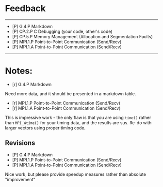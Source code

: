 
# Feedback
--- 
- [P] G.4.P   	Markdown
- [P] CP.2.P   	C Debugging (your code, other's code)
- [P] CP.5.P   	Memory Management (Allocation and Segmentation Faults)
- [P] MPI.1.P Point-to-Point Communication (Send/Recv)
- [P] MPI.1.A Point-to-Point Communication (Send/Recv)
---

# Notes: 

- [r] G.4.P   	Markdown

Need more data, and it should be presented in a markdown table.

- [r] MPI.1.P Point-to-Point Communication (Send/Recv)
- [r] MPI.1.A Point-to-Point Communication (Send/Recv)

This is impressive work - the only flaw is that you are using `time()` rather than `MPI_Wtime()` for your timing data, and the results are sus.  Re-do with larger vectors using proper timing code.

## Revisions

- [P] G.4.P   	Markdown
- [P] MPI.1.P Point-to-Point Communication (Send/Recv)
- [P] MPI.1.A Point-to-Point Communication (Send/Recv)

Nice work, but please provide speedup measures rather than absolute "improvement"


